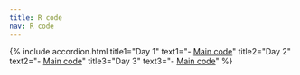 ```yaml
---
title: R code
nav: R code
---
```


{% include accordion.html title1="Day 1" text1="- [Main code](../blob/main/Rcode/day1.Rmd)" 
title2="Day 2" text2="- [Main code](https://github.com/jlacasa/mixed-models-spring25/blob/main/Rcode/day2.Rmd)" title3="Day 3" text3="- [Main code](https://github.com/jlacasa/mixed-models-spring25/blob/main/Rcode/day3.Rmd)" %}

